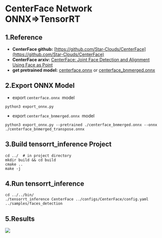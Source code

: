 # CenterFace Network ONNX=>TensorRT

## 1.Reference
- **CenterFace github:** [https://github.com/Star-Clouds/CenterFace](https://github.com/Star-Clouds/CenterFace)
- **CenterFace arxiv:** [CenterFace: Joint Face Detection and Alignment Using Face as Point](https://arxiv.org/abs/1911.03599)
- **get pretrained model:** [centerface.onnx](https://github.com/Star-Clouds/CenterFace/blob/master/models/onnx/centerface.onnx) or [centerface_bnmerged.onnx](https://github.com/Star-Clouds/CenterFace/blob/master/models/onnx/centerface_bnmerged.onnx)

## 2.Export ONNX Model
- export `centerface.onnx `model
```
python3 export_onnx.py
```
- export `centerface_bnmerged.onnx `model
```
python3 export_onnx.py --pretrained ./centerface_bnmerged.onnx --onnx ./centerface_bnmerged_transpose.onnx
```

## 3.Build tensorrt_inference Project
```
cd ../  # in project directory
mkdir build && cd build
cmake ..
make -j
```

## 4.Run tensorrt_inference
```
cd ../../bin/
./tensorrt_inference CenterFace ../configs/CenterFace/config.yaml ../samples/faces_detection
```

## 5.Results
![](prediction.jpg)